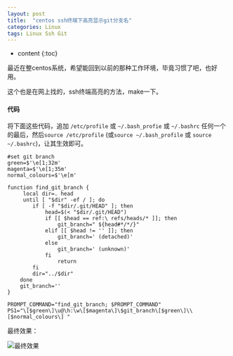 ```yaml
---
layout: post
title:  "centos ssh终端下高亮显示git分支名"
categories: Linux
tags: Linux Ssh Git
---
```


* content
{:toc}

最近在整centos系统，希望能回到以前的那种工作环境，毕竟习惯了吧，也好用。

这个也是在网上找的，ssh终端高亮的方法，make一下。




#### 代码

将下面这些代码，追加 `/etc/profile` 或 `~/.bash_profie` 或 `~/.bashrc` 任何一个的最后，然后`source /etc/profile` (或`source ~/.bash_profile` 或 `source ~/.bashrc`)，让其生效即可。

```
#set git branch
green=$'\e[1;32m'
magenta=$'\e[1;35m'
normal_colours=$'\e[m'

function find_git_branch {
	 local dir=. head
	 until [ "$dir" -ef / ]; do
		if [ -f "$dir/.git/HEAD" ]; then
			head=$(< "$dir/.git/HEAD")
			if [[ $head == ref:\ refs/heads/* ]]; then
				git_branch=" ${head#*/*/}"
			elif [[ $head != '' ]]; then
				git_branch=' (detached)'
			else
				git_branch=' (unknown)'
			fi
				return
		fi
		dir="../$dir"
	done
	git_branch=''
}

PROMPT_COMMAND="find_git_branch; $PROMPT_COMMAND"
PS1="\[$green\]\u@\h:\w\[$magenta\]\$git_branch\[$green\]\\[$normal_colours\] "
```


最终效果：

![最终效果](https://upload.wikimedia.org/wikipedia/commons/7/75/Centos-lighter-git.png)